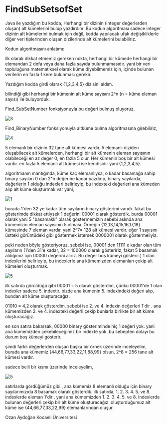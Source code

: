 # FindSubSetsofSet

Java ile yazdığım bu kodda, Herhangi bir dizinin (integer değerlerden oluşan) alt kümelerini bulup yazdırdım.
Bu kodun algoritması sadece integer dizinin alt kümelerini bulmak için değil, kodda yapılacak ufak değişikliklerle diğer veri tiplerinden oluşan dizilerinde alt kümelerini bulabiliriz.

Kodun algoritmasını anlatımı:

ilk olarak dikkat etmemiz gereken nokta, herhangi bir kümede herhangi bir elemandan 2 defa veya daha fazla sayıda bulunmamasıdır. yani bir veri topluluğuna matematiksel olarak küme diyebilmemiz için, içinde bulunan verilerin en fazla 1 kere bulunması gerekir.

Yazdığım kodda girdi olarak {1,2,3,4,5} dizisini aldım.

bilindiği gibi herhangi bir kümenin alt küme sayısını 2^n (n = küme eleman sayısı) ile buluyorduk.

Find_SubSetNumber fonksiyonuyla bu değeri bulmuş oluyoruz.

![3](https://user-images.githubusercontent.com/49997690/108646862-41229a00-74c8-11eb-935b-f4d587c7db40.PNG)

Find_BinaryNumber fonksiyonuyla altküme bulma algoritmasına girebiliriz,

![4](https://user-images.githubusercontent.com/49997690/108646900-5eefff00-74c8-11eb-9b7f-ec89c4cee045.PNG)

5 elemanlı bir dizinin 32 tane alt kümesi vardır. 5 elemanlı diziden oluşabilecek alt kümelerden, herhangi bir alt kümenin eleman sayısının  olabileceği en az değer 0, en fazla 5 olur. Her kümenin boş bir alt kümesi vardır. en fazla 5 elemanlı alt kümesi ise kendisidir yani {1,2,3,4,5}.

algoritmanın mantığında, küme kaç elemanlıysa, o kadar basamağa sahip binary sayıları 0 dan 2^n değerine kadar yazdırıp, binary sayılarda, değerlerin 1 olduğu indexleri belirleyip, bu indexteki değerleri ana kümeden alıp alt küme oluşturmak var yani,

![1](https://user-images.githubusercontent.com/49997690/108646546-5519cc00-74c7-11eb-9c99-e066eea11cb3.PNG)

burada 1'den 32 ye kadar tüm sayıların binary gösterimi varıdr. fakat bu gösterimde dikkat ettiysek 1 değerini 00001 olarak gösterdik. burda 00001 olarak yani 5 "basamaklı" olarak göstermemizin sebebi aslında ana kümemizin eleman sayısının 5 olması. Örneğin {12,13,14,15,16,17,18} kümesinde 7 eleman vardır. yani 2^7=  128 alt kümesi vardır. eğer 1 sayısını üstteki görüntüdeki gibi göstermek istersek 0000001 olarak göstermeliyiz.

peki neden böyle gösteriyoruz. sebebi ise, 00001'den 11111 e kadar olan tüm sayıların (1'den 31'e kadar, 32 = 100000 olarak gösteririz, fakat 5 basamak aldığımız için 00000 değerini alırız. Bu değer boş kümeyi gösterir.) 1 olan indexlerini belirleyip, bu indexlerle ana kümemizden elemanları çekip alt kümeleri oluşturmak.

![5](https://user-images.githubusercontent.com/49997690/108647815-9eb7e600-74ca-11eb-9dce-25aca931aafa.PNG)

ilk satırda görüldüğü gibi 00001 = 5 olarak gösterdim, çünkü 00001'de 1 olan indexler sadece 5. indextir. bizde ana kümenin 5. indexindeki değeri alıp, bundan alt küme oluşturacağız.

01010 = 4,2 olarak gösterdim. sebebi ise 2. ve 4. indexin değerleri 1'dir . ana kümemizden 2. ve 4. indexteki değerli çekip bunlarla birlikte bir alt küme oluşturacağız.

en son satıra bakarsak, 00000 binary gösteriminde hiç 1 değeri yok. yani ana kümemizden çekebileceğimiz bir indexte yok. bu sebepten dolayı bu durum boş kümeyi gösterir.

şimdi farklı değerlerden oluşan başka bir örnek üzerinde inceleyelim,
burada ana kümemiz {44,66,77,33,22,11,88,99} olsun, 2^8 = 256 tane alt kümesi vardır.

sadece belli bir kısmı üzerinde inceleyelim,

![5](https://user-images.githubusercontent.com/49997690/108648424-41bd2f80-74cc-11eb-9909-69ed561fb66d.PNG)

satırlarda gördüğümüz gibi , ana kümemiz 8 elemanlı olduğu için binary sayılarımızıda 8 basamak olarak gösterdik.
ilk satırda, 1. 2. 3. 4. 5. ve 8. indexlerde eleman 1'dir . yani ana kümemizden 1. 2. 3. 4. 5. ve 8. indexlerde bulunan değerleri çekip bir alt küme oluşturacağız. oluşturduğumuz alt küme ise {44,66,77,33,22,99} elemanlarından oluşur.


Ozan Aydoğan Kocaeli Üniversitesi
